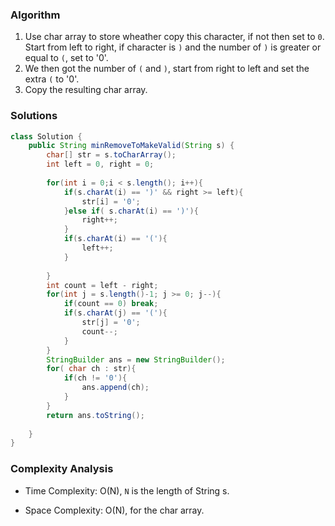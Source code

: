 ### Algorithm

1. Use char array to store wheather copy this character, if not then set to `0`. Start from left to right, if character is `)` and  the number of `)` is greater or equal to `(`, set to '0'. 
2. We then got the number of `(` and `)`, start from right to left and set the extra `(` to '0'.
3. Copy the resulting char array.

### Solutions

```java
class Solution {
    public String minRemoveToMakeValid(String s) {
        char[] str = s.toCharArray();
        int left = 0, right = 0;
    
        for(int i = 0;i < s.length(); i++){
            if(s.charAt(i) == ')' && right >= left){
                str[i] = '0';
            }else if( s.charAt(i) == ')'){
                right++;
            }
            if(s.charAt(i) == '('){
                left++;
            }
            
        }
        int count = left - right;
        for(int j = s.length()-1; j >= 0; j--){
            if(count == 0) break;
            if(s.charAt(j) == '('){
                str[j] = '0';
                count--;
            }
        }
        StringBuilder ans = new StringBuilder();
        for( char ch : str){
            if(ch != '0'){
                ans.append(ch);
            }
        }
        return ans.toString();
        
    }
}
```

### Complexity Analysis

+ Time Complexity: O(N), `N` is the length of String s.

+ Space Complexity: O(N), for the char array.
